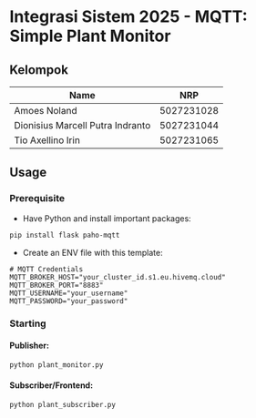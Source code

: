 # Integrasi Sistem 2025 - MQTT: Simple Plant Monitor

## Kelompok

| Name                    | NRP        |
|-------------------------|------------|
| Amoes Noland            | 5027231028 |
| Dionisius Marcell Putra Indranto | 5027231044 |
| Tio Axellino Irin | 5027231065 |

## Usage

### Prerequisite

* Have Python and install important packages:
```sh
pip install flask paho-mqtt
```

* Create an ENV file with this template:
```env
# MQTT Credentials
MQTT_BROKER_HOST="your_cluster_id.s1.eu.hivemq.cloud"
MQTT_BROKER_PORT="8883"
MQTT_USERNAME="your_username"
MQTT_PASSWORD="your_password"
```

### Starting

#### Publisher:
```sh
python plant_monitor.py
```

#### Subscriber/Frontend:
```sh
python plant_subscriber.py
```